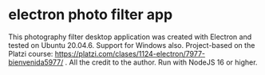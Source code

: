 # electron photo filter app 
This photography filter desktop application was created with Electron and tested on Ubuntu 20.04.6. Support for Windows also. 
Project-based on the Platzi course: https://platzi.com/clases/1124-electron/7977-bienvenida5977/ . All the credit to the author.
Run with NodeJS 16 or higher. 
